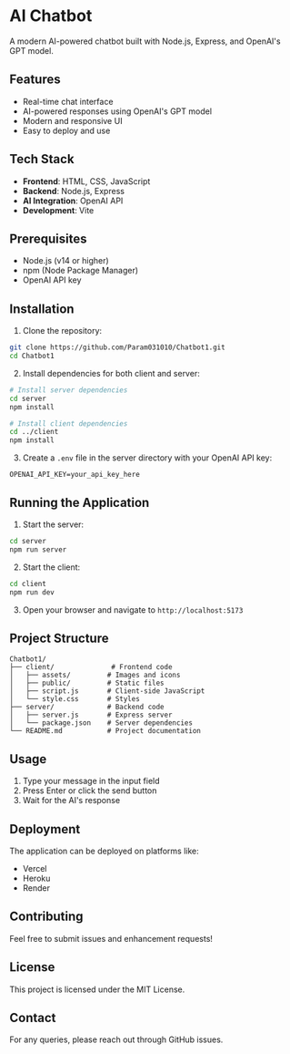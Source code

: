 # AI Chatbot

A modern AI-powered chatbot built with Node.js, Express, and OpenAI's GPT model.

## Features

- Real-time chat interface
- AI-powered responses using OpenAI's GPT model
- Modern and responsive UI
- Easy to deploy and use

## Tech Stack

- **Frontend**: HTML, CSS, JavaScript
- **Backend**: Node.js, Express
- **AI Integration**: OpenAI API
- **Development**: Vite

## Prerequisites

- Node.js (v14 or higher)
- npm (Node Package Manager)
- OpenAI API key

## Installation

1. Clone the repository:
```bash
git clone https://github.com/Param031010/Chatbot1.git
cd Chatbot1
```

2. Install dependencies for both client and server:
```bash
# Install server dependencies
cd server
npm install

# Install client dependencies
cd ../client
npm install
```

3. Create a `.env` file in the server directory with your OpenAI API key:
```
OPENAI_API_KEY=your_api_key_here
```

## Running the Application

1. Start the server:
```bash
cd server
npm run server
```

2. Start the client:
```bash
cd client
npm run dev
```

3. Open your browser and navigate to `http://localhost:5173`

## Project Structure

```
Chatbot1/
├── client/              # Frontend code
│   ├── assets/         # Images and icons
│   ├── public/         # Static files
│   ├── script.js       # Client-side JavaScript
│   └── style.css       # Styles
├── server/             # Backend code
│   ├── server.js       # Express server
│   └── package.json    # Server dependencies
└── README.md           # Project documentation
```

## Usage

1. Type your message in the input field
2. Press Enter or click the send button
3. Wait for the AI's response

## Deployment

The application can be deployed on platforms like:
- Vercel
- Heroku
- Render

## Contributing

Feel free to submit issues and enhancement requests!

## License

This project is licensed under the MIT License.

## Contact

For any queries, please reach out through GitHub issues. 